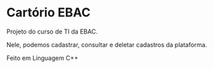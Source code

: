 # Cartório EBAC
Projeto do curso de TI da EBAC.

Nele, podemos cadastrar, consultar e deletar cadastros da plataforma.

Feito em Linguagem C++

